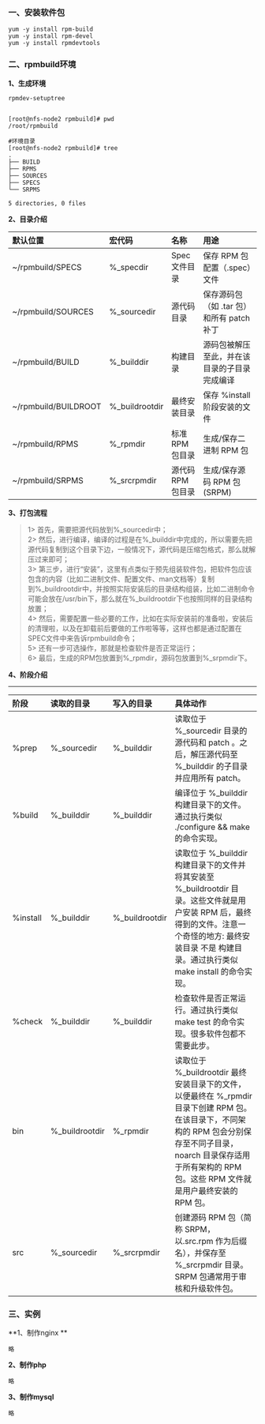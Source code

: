 ### 一、安装软件包

```
yum -y install rpm-build
yum -y install rpm-devel
yum -y install rpmdevtools
```

### 二、rpmbuild环境

**1、生成环境**

```
rpmdev-setuptree    


[root@nfs-node2 rpmbuild]# pwd
/root/rpmbuild  

#环境目录 
[root@nfs-node2 rpmbuild]# tree
.
├── BUILD
├── RPMS
├── SOURCES
├── SPECS
└── SRPMS

5 directories, 0 files
```

**2、目录介绍**

| 默认位置 | 宏代码 | 名称 | 用途 |
| :--- | :--- | :--- | :--- |
| ~/rpmbuild/SPECS | %\_specdir | Spec 文件目录 | 保存 RPM 包配置（.spec）文件 |
| ~/rpmbuild/SOURCES | %\_sourcedir | 源代码目录 | 保存源码包（如 .tar 包）和所有 patch 补丁 |
| ~/rpmbuild/BUILD | %\_builddir | 构建目录 | 源码包被解压至此，并在该目录的子目录完成编译 |
| ~/rpmbuild/BUILDROOT | %\_buildrootdir | 最终安装目录 | 保存 %install 阶段安装的文件 |
| ~/rpmbuild/RPMS | %\_rpmdir | 标准 RPM 包目录 | 生成/保存二进制 RPM 包 |
| ~/rpmbuild/SRPMS | %\_srcrpmdir | 源代码 RPM 包目录 | 生成/保存源码 RPM 包\(SRPM\) |

**3、打包流程**

> 1&gt; 首先，需要把源代码放到%\_sourcedir中；  
>  2&gt; 然后，进行编译，编译的过程是在%\_builddir中完成的，所以需要先把源代码复制到这个目录下边，一般情况下，源代码是压缩包格式，那么就解压过来即可；  
> 3&gt; 第三步，进行“安装”，这里有点类似于预先组装软件包，把软件包应该包含的内容（比如二进制文件、配置文件、man文档等）复制到%\_buildrootdir中，并按照实际安装后的目录结构组装，比如二进制命令可能会放在/usr/bin下，那么就在%\_buildrootdir下也按照同样的目录结构放置；  
> 4&gt; 然后，需要配置一些必要的工作，比如在实际安装前的准备啦，安装后的清理啦，以及在卸载前后要做的工作啦等等，这样也都是通过配置在SPEC文件中来告诉rpmbuild命令；  
> 5&gt; 还有一步可选操作，那就是检查软件是否正常运行；  
> 6&gt; 最后，生成的RPM包放置到%\_rpmdir，源码包放置到%\_srpmdir下。

**4、阶段介绍**

---

| 阶段 | 读取的目录  | 写入的目录  | 具体动作 |
| :--- | :--- | :--- | :--- |
| %prep | %_sourcedir | %_builddir  | 读取位于 %_sourcedir 目录的源代码和 patch 。之后，解压源代码至 %_builddir 的子目录并应用所有 patch。 |
| %build   | %_builddir | %_builddir | 编译位于 %_builddir 构建目录下的文件。通过执行类似 ./configure && make 的命令实现。 |
| %install | %_builddir | %_buildrootdir  | 读取位于 %_builddir 构建目录下的文件并将其安装至 %_buildrootdir 目录。这些文件就是用户安装 RPM 后，最终得到的文件。注意一个奇怪的地方: 最终安装目录 不是 构建目录。通过执行类似 make install 的命令实现。 |
| %check  | %_builddir |  %_builddir | 检查软件是否正常运行。通过执行类似 make test 的命令实现。很多软件包都不需要此步。 |
| bin  | %_buildrootdir  | %_rpmdir | 读取位于 %_buildrootdir 最终安装目录下的文件，以便最终在 %_rpmdir 目录下创建 RPM 包。在该目录下，不同架构的 RPM 包会分别保存至不同子目录， noarch 目录保存适用于所有架构的 RPM 包。这些 RPM 文件就是用户最终安装的 RPM 包。 |
| src  | %_sourcedir | %_srcrpmdir | 创建源码 RPM 包（简称 SRPM，以.src.rpm 作为后缀名），并保存至 %_srcrpmdir 目录。SRPM 包通常用于审核和升级软件包。  |


### 三、实例

**1、制作nginx **

```
略
```

**2、制作php**

```
略
```

**3、制作mysql**

```
略
```



